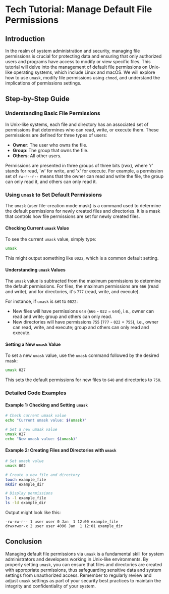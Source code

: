# Tech Tutorial: Manage Default File Permissions

## Introduction

In the realm of system administration and security, managing file permissions is crucial for protecting data and ensuring that only authorized users and programs have access to modify or view specific files. This tutorial will delve into the management of default file permissions on Unix-like operating systems, which include Linux and macOS. We will explore how to use `umask`, modify file permissions using `chmod`, and understand the implications of permissions settings.

## Step-by-Step Guide

### Understanding Basic File Permissions

In Unix-like systems, each file and directory has an associated set of permissions that determines who can read, write, or execute them. These permissions are defined for three types of users:

- **Owner**: The user who owns the file.
- **Group**: The group that owns the file.
- **Others**: All other users.

Permissions are presented in three groups of three bits (rwx), where 'r' stands for read, 'w' for write, and 'x' for execute. For example, a permission set of `rw-r--r--` means that the owner can read and write the file, the group can only read it, and others can only read it.

### Using `umask` to Set Default Permissions

The `umask` (user file-creation mode mask) is a command used to determine the default permissions for newly created files and directories. It is a mask that controls how file permissions are set for newly created files.

#### Checking Current `umask` Value

To see the current `umask` value, simply type:

```bash
umask
```

This might output something like `0022`, which is a common default setting.

#### Understanding `umask` Values

The `umask` value is subtracted from the maximum permissions to determine the default permissions. For files, the maximum permissions are `666` (read and write), and for directories, it's `777` (read, write, and execute).

For instance, if `umask` is set to `0022`:

- New files will have permissions `644` (`666` - `022` = `644`), i.e., owner can read and write; group and others can only read.
- New directories will have permissions `755` (`777` - `022` = `755`), i.e., owner can read, write, and execute; group and others can only read and execute.

#### Setting a New `umask` Value

To set a new `umask` value, use the `umask` command followed by the desired mask:

```bash
umask 027
```

This sets the default permissions for new files to `640` and directories to `750`.

### Detailed Code Examples

#### Example 1: Checking and Setting `umask`

```bash
# Check current umask value
echo "Current umask value: $(umask)"

# Set a new umask value
umask 027
echo "New umask value: $(umask)"
```

#### Example 2: Creating Files and Directories with `umask`

```bash
# Set umask value
umask 002

# Create a new file and directory
touch example_file
mkdir example_dir

# Display permissions
ls -l example_file
ls -ld example_dir
```

Output might look like this:

```
-rw-rw-r-- 1 user user 0 Jan  1 12:00 example_file
drwxrwxr-x 2 user user 4096 Jan  1 12:01 example_dir
```

## Conclusion

Managing default file permissions via `umask` is a fundamental skill for system administrators and developers working in Unix-like environments. By properly setting `umask`, you can ensure that files and directories are created with appropriate permissions, thus safeguarding sensitive data and system settings from unauthorized access. Remember to regularly review and adjust `umask` settings as part of your security best practices to maintain the integrity and confidentiality of your system.